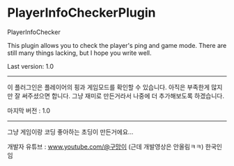 # PlayerInfoCheckerPlugin
PlayerInfoChecker

This plugin allows you to check the player's ping and game mode. There are still many things lacking, but I hope you write well. 

Last version: 1.0

---------------------------------------

이 플러그인은 플레이어의 핑과 게임모드를 확인할 수 있습니다. 아직은 부족한게 많지만 잘 써주셨으면 합니다. 그냥 재미로 만든거라서 나중에 더 추가해보도록 하겠습니다.

마지막 버전 : 1.0

---------------------------------------

그냥 게임이랑 코딩 좋아하는 초딩이 만든거에요...

개발자 유튜브 : www.youtube.com/@구망이
(근데 개발영상은 안올림ㅋㅋ)
한국인임
